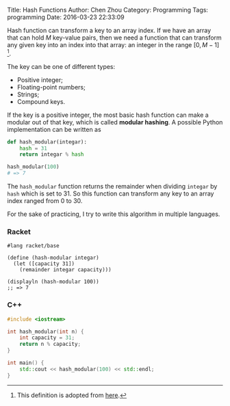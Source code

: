 Title: Hash Functions
Author: Chen Zhou
Category: Programming
Tags: programming
Date: 2016-03-23 22:33:09
<!-- TODO
	Hash function usage.
	Hash function for string.
-->
Hash function can transform a key to an array index. If we have an array
that can hold $M$ key-value pairs, then we need a function that can
transform any given key into an index into that array: an integer in the
range $[0, M-1]$ [^1].

[^1]: This definition is adopted from
	[here](http://algs4.cs.princeton.edu/34hash/).

The key can be one of different types:

* Positive integer;
* Floating-point numbers;
* Strings;
* Compound keys.

If the key is a positive integer, the most basic hash function can
make a modular out of that key, which is called **modular hashing**.
A possible Python implementation can be written as

```python
def hash_modular(integar):
	hash = 31
	return integar % hash

hash_modular(100)
# => 7
```

The `hash_modular` function returns the remainder when dividing
`integar` by `hash` which is set to 31. So this function can
transform any key to an array index ranged from 0 to 30.

For the sake of practicing, I try to write this algorithm in
multiple languages.

### Racket
```racket
#lang racket/base

(define (hash-modular integar)
  (let ([capacity 31])
	(remainder integar capacity)))

(displayln (hash-modular 100))
;; => 7
```
### C++
```c++
#include <iostream>

int hash_modular(int n) {
	int capacity = 31;
	return n % capacity;
}

int main() {
	std::cout << hash_modular(100) << std::endl;
}
```
